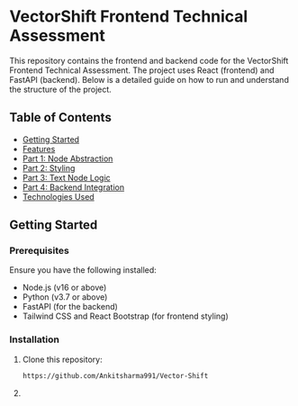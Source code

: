 # VectorShift Frontend Technical Assessment

This repository contains the frontend and backend code for the VectorShift Frontend Technical Assessment. The project uses React (frontend) and FastAPI (backend). Below is a detailed guide on how to run and understand the structure of the project.

## Table of Contents
- [Getting Started](#getting-started)
- [Features](#features)
- [Part 1: Node Abstraction](#part-1-node-abstraction)
- [Part 2: Styling](#part-2-styling)
- [Part 3: Text Node Logic](#part-3-text-node-logic)
- [Part 4: Backend Integration](#part-4-backend-integration)
- [Technologies Used](#technologies-used)

## Getting Started

### Prerequisites
Ensure you have the following installed:
- Node.js (v16 or above)
- Python (v3.7 or above)
- FastAPI (for the backend)
- Tailwind CSS and React Bootstrap (for frontend styling)

### Installation

1. Clone this repository:
   ```bash
   https://github.com/Ankitsharma991/Vector-Shift
2. 
